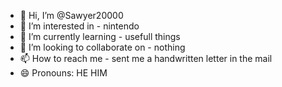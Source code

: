 - 👋 Hi, I’m @Sawyer20000
- 👀 I’m interested in - nintendo
- 🌱 I’m currently learning - usefull things
- 💞️ I’m looking to collaborate on - nothing
- 📫 How to reach me - sent me a handwritten letter in the mail
- 😄 Pronouns: HE HIM

<!---
Sawyer20000/Sawyer20000 is a ✨ special ✨ repository because its `README.md` (this file) appears on your GitHub profile.
You can click the Preview link to take a look at your changes.
--->
